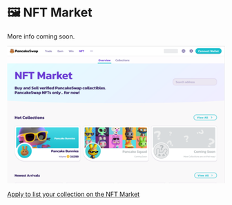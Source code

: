 # 🖼 NFT Market

More info coming soon.

![](../.gitbook/assets/screen-shot-2021-09-29-at-21.11.40.png)

[Apply to list your collection on the NFT Market](../contact-us/nft-market-applications.md)  


